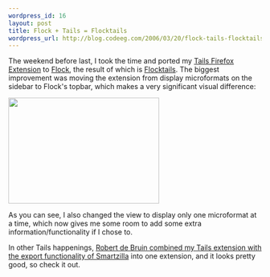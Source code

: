 ```yaml
--- 
wordpress_id: 16
layout: post
title: Flock + Tails = Flocktails
wordpress_url: http://blog.codeeg.com/2006/03/20/flock-tails-flocktails/
---
```

The weekend before last, I took the time and ported my <a href="http://blog.codeeg.com/tails-firefox-extension">Tails Firefox Extension</a> to <a title="Flock Browser" href="http://www.flock.com/">Flock</a>, the result of which is <a title="Flocktails, A Flock Microformats Extension" href="http://blog.codeeg.com/flocktails-extension">Flocktails</a>.  The biggest improvement was moving the extension from display microformats on the sidebar to Flock's topbar, which makes a very significant visual difference:

<a class="imagelink" title="Flocktails Extension" href="http://blog.codeeg.com/wp-content/uploads/2006/03/flocktails.jpg"></a><span style="color:#551a8b;text-decoration:underline;"><a title="Flocktails Extension" href="http://blog.codeeg.com/wp-content/uploads/2006/03/flocktails_full.jpg"></a><a href="http://blog2.codeeg.com/wp-content/uploads/2008/06/flocktails_full.jpg"><img class="alignnone size-medium wp-image-129" src="http://blog2.codeeg.com/wp-content/uploads/2008/06/flocktails_full.jpg?w=300" alt="" width="300" height="211" /></a></span>

As you can see, I also changed the view to display only one microformat at a time, which now gives me some room to add some extra information/functionality if I chose to.

In other Tails happenings, <a href="http://bordewolf.blogspot.com/2006/03/tails-export-extension.html">Robert de Bruin combined my Tails extension with the export functionality of Smartzilla</a> into one extension, and it looks pretty good, so check it out.
